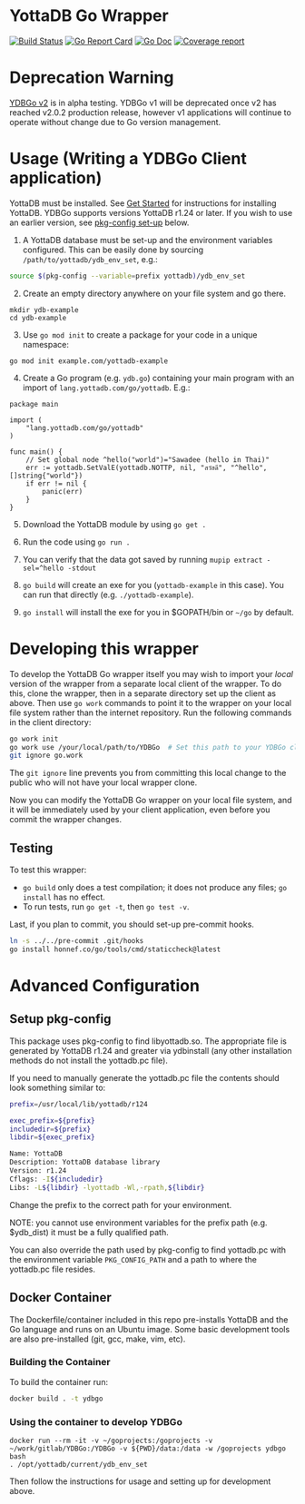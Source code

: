 # YottaDB Go Wrapper

[![Build Status](https://gitlab.com/YottaDB/Lang/YDBGo/badges/master/build.svg)](https://gitlab.com/YottaDB/Lang/YDBGo/commits/master)
[![Go Report Card](https://goreportcard.com/badge/gitlab.com/YottaDB/Lang/YDBGo?style=flat-square)](https://goreportcard.com/report/gitlab.com/YottaDB/Lang/YDBGo)
[![Go Doc](https://img.shields.io/badge/godoc-reference-blue.svg?style=flat-square)](http://godoc.org/gitlab.com/YottaDB/Lang/YDBGo)
[![Coverage report](https://gitlab.com/YottaDB/Lang/YDBGo/badges/master/coverage.svg?job=coverage)](https://gitlab.com/YottaDB/Lang/YDBGo/-/jobs)

# Deprecation Warning

[YDBGo v2](pkg/lang.yottadb.com/go/yottadb/v2) is in alpha testing. YDBGo v1 will be deprecated once v2 has reached v2.0.2 production release, however v1 applications will continue to operate without change due to Go version management.

# Usage (Writing a YDBGo Client application)

YottaDB must be installed. See [Get Started](https://yottadb.com/product/get-started/) for instructions for installing YottaDB. YDBGo supports versions YottaDB r1.24 or later. If you wish to use an earlier version, see [pkg-config set-up](#setup-pkg-config) below.

1. A YottaDB database must be set-up and the environment variables configured.
   This can be easily done by sourcing `/path/to/yottadb/ydb_env_set`, e.g.:

```sh
source $(pkg-config --variable=prefix yottadb)/ydb_env_set
```

2. Create an empty directory anywhere on your file system and go there.

```
mkdir ydb-example
cd ydb-example
```

3. Use `go mod init` to create a package for your code in a unique namespace:

```
go mod init example.com/yottadb-example
```

4. Create a Go program (e.g. `ydb.go`) containing your main program with an import of `lang.yottadb.com/go/yottadb`. E.g.:

```
package main

import (
	"lang.yottadb.com/go/yottadb"
)

func main() {
	// Set global node ^hello("world")="Sawadee (hello in Thai)"
	err := yottadb.SetValE(yottadb.NOTTP, nil, "สวัสดี", "^hello", []string{"world"})
	if err != nil {
		panic(err)
	}
}
```

5. Download the YottaDB module by using `go get .`

6. Run the code using `go run .`

7. You can verify that the data got saved by running `mupip extract -sel=^hello -stdout`

8. `go build` will create an exe for you (`yottadb-example` in this case). You
   can run that directly (e.g. `./yottadb-example`).

9. `go install` will install the exe for you in $GOPATH/bin or `~/go` by default.

# Developing this wrapper
To develop the YottaDB Go wrapper itself you may wish to import your *local* version of the wrapper from a separate local client of the wrapper. To do this, clone the wrapper, then in a separate directory set up the client as above. Then use `go work` commands to point it to the wrapper on your local file system rather than the internet repository. Run the following commands in the client directory:

```sh
go work init
go work use /your/local/path/to/YDBGo  # Set this path to your YDBGo clone
git ignore go.work
```

The `git ignore` line prevents you from committing this local change to the public who will not have your local wrapper clone.

Now you can modify the YottaDB Go wrapper on your local file system, and it will be immediately used by your client application, even before you commit the wrapper changes.

## Testing

To test this wrapper:

- `go build` only does a test compilation; it does not produce any files; `go install` has no effect.
- To run tests, run `go get -t`, then `go test -v`.

Last, if you plan to commit, you should set-up pre-commit hooks.

```sh
ln -s ../../pre-commit .git/hooks
go install honnef.co/go/tools/cmd/staticcheck@latest
```

# Advanced Configuration
## Setup pkg-config

This package uses pkg-config to find libyottadb.so. The appropriate file is generated by YottaDB r1.24 and greater via ydbinstall (any other installation methods do not install the yottadb.pc file).

If you need to manually generate the yottadb.pc file the contents should look something similar to:

```sh
prefix=/usr/local/lib/yottadb/r124

exec_prefix=${prefix}
includedir=${prefix}
libdir=${exec_prefix}

Name: YottaDB
Description: YottaDB database library
Version: r1.24
Cflags: -I${includedir}
Libs: -L${libdir} -lyottadb -Wl,-rpath,${libdir}
```

Change the prefix to the correct path for your environment.

NOTE: you cannot use environment variables for the prefix path (e.g. $ydb_dist) it must be a fully qualified path.

You can also override the path used by pkg-config to find yottadb.pc with the environment variable `PKG_CONFIG_PATH` and a path to where the yottadb.pc file resides.

## Docker Container

The Dockerfile/container included in this repo pre-installs YottaDB and the Go language and runs on an Ubuntu image. Some basic development tools are also pre-installed (git, gcc, make, vim, etc).

### Building the Container

To build the container run:

```sh
docker build . -t ydbgo
```

### Using the container to develop YDBGo
```
docker run --rm -it -v ~/goprojects:/goprojects -v ~/work/gitlab/YDBGo:/YDBGo -v ${PWD}/data:/data -w /goprojects ydbgo bash
. /opt/yottadb/current/ydb_env_set
```

Then follow the instructions for usage and setting up for development above.
